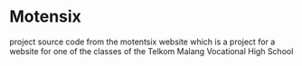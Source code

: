 # Motensix
project source code from the motentsix website which is a project for a website for one of the classes of the Telkom Malang Vocational High School

